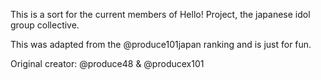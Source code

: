 This is a sort for the current members of Hello! Project, the japanese idol group collective.

This was adapted from the @produce101japan ranking and is just for fun.

Original creator: @produce48 & @producex101
